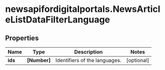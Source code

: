 # newsapifordigitalportals.NewsArticleListDataFilterLanguage

## Properties

Name | Type | Description | Notes
------------ | ------------- | ------------- | -------------
**ids** | **[Number]** | Identifiers of the languages. | [optional] 


